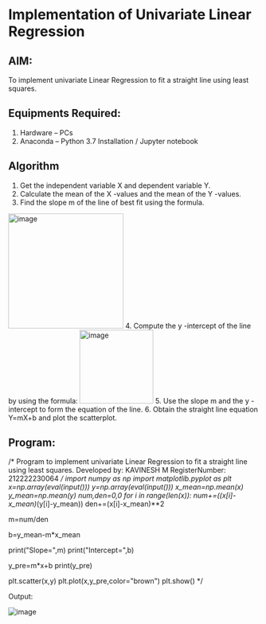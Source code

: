 # Implementation of Univariate Linear Regression
## AIM:
To implement univariate Linear Regression to fit a straight line using least squares.

## Equipments Required:
1. Hardware – PCs
2. Anaconda – Python 3.7 Installation / Jupyter notebook

## Algorithm
1. Get the independent variable X and dependent variable Y.
2. Calculate the mean of the X -values and the mean of the Y -values.
3. Find the slope m of the line of best fit using the formula. 
<img width="231" alt="image" src="https://user-images.githubusercontent.com/93026020/192078527-b3b5ee3e-992f-46c4-865b-3b7ce4ac54ad.png">
4. Compute the y -intercept of the line by using the formula:
<img width="148" alt="image" src="https://user-images.githubusercontent.com/93026020/192078545-79d70b90-7e9d-4b85-9f8b-9d7548a4c5a4.png">
5. Use the slope m and the y -intercept to form the equation of the line.
6. Obtain the straight line equation Y=mX+b and plot the scatterplot.

## Program:
/*
Program to implement univariate Linear Regression to fit a straight line using least squares.
Developed by: KAVINESH M
RegisterNumber: 212222230064 
*/
import numpy as np
import matplotlib.pyplot as plt
x=np.array(eval(input())) 
y=np.array(eval(input())) 
x_mean=np.mean(x)
y_mean=np.mean(y)
num,den=0,0
for i in range(len(x)):
  num+=((x[i]-x_mean)*(y[i]-y_mean))
  den+=(x[i]-x_mean)**2

m=num/den

b=y_mean-m*x_mean

print("Slope=",m)
print("Intercept=",b)

y_pre=m*x+b
print(y_pre)

plt.scatter(x,y)
plt.plot(x,y_pre,color="brown")
plt.show()
*/



Output:


![image](https://user-images.githubusercontent.com/94911373/226523388-6b91d461-4481-49de-9b84-02a1f2bce8bf.png)



